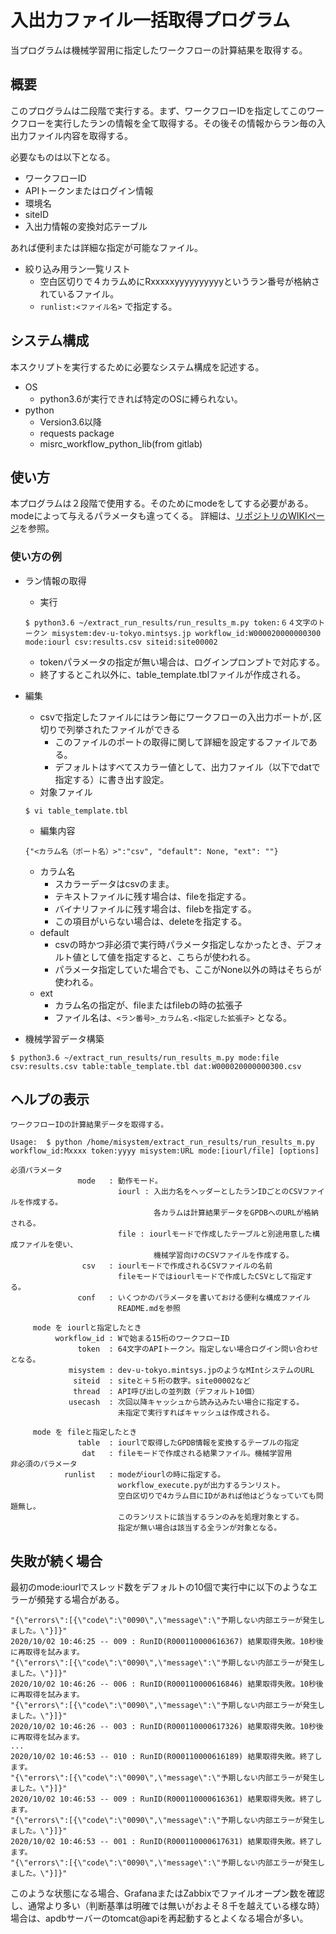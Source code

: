# 入出力ファイル一括取得プログラム

当プログラムは機械学習用に指定したワークフローの計算結果を取得する。

## 概要　

このプログラムは二段階で実行する。まず、ワークフローIDを指定してこのワークフローを実行したランの情報を全て取得する。その後その情報からラン毎の入出力ファイル内容を取得する。

必要なものは以下となる。

* ワークフローID
* APIトークンまたはログイン情報
* 環境名
* siteID
* 入出力情報の変換対応テーブル

あれば便利または詳細な指定が可能なファイル。
* 絞り込み用ラン一覧リスト
  + 空白区切りで４カラムめにRxxxxxyyyyyyyyyyというラン番号が格納されているファイル。
  + ```runlist:<ファイル名>``` で指定する。

## システム構成

本スクリプトを実行するために必要なシステム構成を記述する。

* OS
  + python3.6が実行できれば特定のOSに縛られない。
* python
  + Version3.6以降
  + requests package
  + misrc_workflow_python_lib(from gitlab)


## 使い方

本プログラムは２段階で使用する。そのためにmodeをしてする必要がある。modeによって与えるパラメータも違ってくる。
詳細は、[リポジトリのWIKIページ](https://gitlab.mintsys.jp/midev/extract_run_results/-/wikis/%E5%8B%95%E4%BD%9C%E4%BB%95%E6%A7%98)を参照。

### 使い方の例
* ラン情報の取得
  + 実行
  ```
  $ python3.6 ~/extract_run_results/run_results_m.py token:６４文字のトークン misystem:dev-u-tokyo.mintsys.jp workflow_id:W000020000000300 mode:iourl csv:results.csv siteid:site00002
  ```
  + tokenパラメータの指定が無い場合は、ログインプロンプトで対応する。
  + 終了するとこれ以外に、table_template.tblファイルが作成される。

* 編集
  + csvで指定したファイルにはラン毎にワークフローの入出力ポートが```,```区切りで列挙されたファイルができる
    - このファイルのポートの取得に関して詳細を設定するファイルである。
    - デフォルトはすべてスカラー値として、出力ファイル（以下でdatで指定する）に書き出す設定。
  + 対象ファイル
  ```
  $ vi table_template.tbl
  ```
  + 編集内容
  ```
  {"<カラム名（ポート名）>":"csv", "default": None, "ext": ""}
  ```
  + カラム名
    - スカラーデータはcsvのまま。
    - テキストファイルに残す場合は、fileを指定する。
    - バイナリファイルに残す場合は、filebを指定する。
    - この項目がいらない場合は、deleteを指定する。
  + default
    - csvの時かつ非必須で実行時パラメータ指定しなかったとき、デフォルト値として値を指定すると、こちらが使われる。
    - パラメータ指定していた場合でも、ここがNone以外の時はそちらが使われる。
  + ext
    - カラム名の指定が、fileまたはfilebの時の拡張子
    - ファイル名は、```<ラン番号>_カラム名.<指定した拡張子>``` となる。

* 機械学習データ構築
```
$ python3.6 ~/extract_run_results/run_results_m.py mode:file csv:results.csv table:table_template.tbl dat:W000020000000300.csv
```
 
## ヘルプの表示

```
ワークフローIDの計算結果データを取得する。

Usage:  $ python /home/misystem/extract_run_results/run_results_m.py workflow_id:Mxxxx token:yyyy misystem:URL mode:[iourl/file] [options]

必須パラメータ
               mode   : 動作モード。
                        iourl : 入出力名をヘッダーとしたランIDごとのCSVファイルを作成する。
                                各カラムは計算結果データをGPDBへのURLが格納される。
                        file : iourlモードで作成したテーブルと別途用意した構成ファイルを使い、
                                機械学習向けのCSVファイルを作成する。 
                csv   : iourlモードで作成されるCSVファイルの名前
                        fileモードではiourlモードで作成したCSVとして指定する。
               conf   : いくつかのパラメータを書いておける便利な構成ファイル
                        README.mdを参照

     mode を iourlと指定したとき
          workflow_id : Wで始まる15桁のワークフローID
               token  : 64文字のAPIトークン。指定しない場合ログイン問い合わせとなる。
             misystem : dev-u-tokyo.mintsys.jpのようなMIntシステムのURL
              siteid  : siteと＋５桁の数字。site00002など
              thread  : API呼び出しの並列数（デフォルト10個）
             usecash  : 次回以降キャッシュから読み込みたい場合に指定する。
                        未指定で実行すればキャッシュは作成される。

     mode を fileと指定したとき
               table  : iourlで取得したGPDB情報を変換するテーブルの指定
                dat   : fileモードで作成される結果ファイル。機械学習用
非必須のパラメータ
            runlist   : modeがiourlの時に指定する。
                        workflow_execute.pyが出力するランリスト。
                        空白区切りで4カラム目にIDがあれば他はどうなっていても問題無し。
                        このランリストに該当するランのみを処理対象とする。
                        指定が無い場合は該当する全ランが対象となる。

```

## 失敗が続く場合
最初のmode:iourlでスレッド数をデフォルトの10個で実行中に以下のようなエラーが頻発する場合がある。
```
"{\"errors\":[{\"code\":\"0090\",\"message\":\"予期しない内部エラーが発生しました。\"}]}"
2020/10/02 10:46:25 -- 009 : RunID(R000110000616367) 結果取得失敗。10秒後に再取得を試みます。
"{\"errors\":[{\"code\":\"0090\",\"message\":\"予期しない内部エラーが発生しました。\"}]}"
2020/10/02 10:46:26 -- 006 : RunID(R000110000616846) 結果取得失敗。10秒後に再取得を試みます。
"{\"errors\":[{\"code\":\"0090\",\"message\":\"予期しない内部エラーが発生しました。\"}]}"
2020/10/02 10:46:26 -- 003 : RunID(R000110000617326) 結果取得失敗。10秒後に再取得を試みます。
...
2020/10/02 10:46:53 -- 010 : RunID(R000110000616189) 結果取得失敗。終了します。
"{\"errors\":[{\"code\":\"0090\",\"message\":\"予期しない内部エラーが発生しました。\"}]}"
2020/10/02 10:46:53 -- 009 : RunID(R000110000616361) 結果取得失敗。終了します。
"{\"errors\":[{\"code\":\"0090\",\"message\":\"予期しない内部エラーが発生しました。\"}]}"
2020/10/02 10:46:53 -- 001 : RunID(R000110000617631) 結果取得失敗。終了します。
"{\"errors\":[{\"code\":\"0090\",\"message\":\"予期しない内部エラーが発生しました。\"}]}"
```
このような状態になる場合、GrafanaまたはZabbixでファイルオープン数を確認し、通常より多い（判断基準は明確では無いがおよそ８千を越えている様な時）場合は、apdbサーバーのtomcat@apiを再起動するとよくなる場合が多い。
